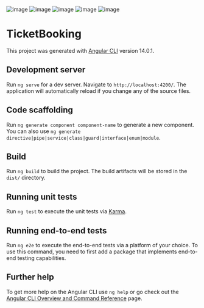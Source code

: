 ![image](https://user-images.githubusercontent.com/82437897/180728040-06a4f9f7-35f8-4ca9-90d0-a176eab836d0.png)
![image](https://user-images.githubusercontent.com/82437897/180728153-d995444e-a503-499d-ac60-bde884727396.png)
![image](https://user-images.githubusercontent.com/82437897/180728776-158944bd-8103-4d2b-a0ca-3b2e5c493ac2.png)
![image](https://user-images.githubusercontent.com/82437897/180728867-74046ffc-2742-4a20-ab6a-b004bf166d6d.png)
![image](https://user-images.githubusercontent.com/82437897/180728911-324ff59e-65b8-4ebf-8702-97ca1b9ccbe8.png)

# TicketBooking

This project was generated with [Angular CLI](https://github.com/angular/angular-cli) version 14.0.1.

## Development server

Run `ng serve` for a dev server. Navigate to `http://localhost:4200/`. The application will automatically reload if you change any of the source files.

## Code scaffolding

Run `ng generate component component-name` to generate a new component. You can also use `ng generate directive|pipe|service|class|guard|interface|enum|module`.

## Build

Run `ng build` to build the project. The build artifacts will be stored in the `dist/` directory.

## Running unit tests

Run `ng test` to execute the unit tests via [Karma](https://karma-runner.github.io).

## Running end-to-end tests

Run `ng e2e` to execute the end-to-end tests via a platform of your choice. To use this command, you need to first add a package that implements end-to-end testing capabilities.

## Further help

To get more help on the Angular CLI use `ng help` or go check out the [Angular CLI Overview and Command Reference](https://angular.io/cli) page.
